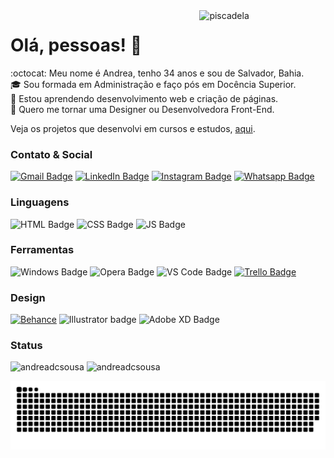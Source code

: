 <!-- **andreadcsousa/andreadcsousa** is a ✨ _special_ ✨ repository because its `README.md` (this file) appears on your GitHub profile. -->

<img align="right" width="40%" alt="piscadela" src="https://media.giphy.com/media/xUA7aUAvc1Cw6VlWF2/giphy.gif" style="max-width:100%;">

# Olá, pessoas! 👋

:octocat: Meu nome é Andrea, tenho 34 anos e sou de Salvador, Bahia.  
:mortar_board: Sou formada em Administração e faço pós em Docência Superior.  
:seedling: Estou aprendendo desenvolvimento web e criação de páginas.  
:purple_heart: Quero me tornar uma Designer ou Desenvolvedora Front-End.  

Veja os projetos que desenvolvi em cursos e estudos, [aqui](https://andreadcsousa.github.io/).

### Contato & Social

[![Gmail Badge](https://img.shields.io/badge/Gmail-D14836?style=for-the-badge&logo=gmail&logoColor=white)](mailto:andrea.dcsousa@gmail.com)
[![LinkedIn Badge](https://img.shields.io/badge/LinkedIn-0077B5?style=for-the-badge&logo=linkedin&logoColor=white)](https://www.linkedin.com/in/andrea-dcsousa/)
[![Instagram Badge](https://img.shields.io/badge/Instagram-E4405F?style=for-the-badge&logo=instagram&logoColor=white)](https://www.instagram.com/insight.content/)
[![Whatsapp Badge](https://img.shields.io/badge/WhatsApp-25D366?style=for-the-badge&logo=whatsapp&logoColor=white)](https://api.whatsapp.com/send/?phone=5571992202979&text&app_absent=0)

### Linguagens

![HTML Badge](https://img.shields.io/badge/HTML5-E34F26?style=for-the-badge&logo=html5&logoColor=white)
![CSS Badge](https://img.shields.io/badge/CSS3-1572B6?style=for-the-badge&logo=css3&logoColor=white)
![JS Badge](https://img.shields.io/badge/JavaScript-F7DF1E?style=for-the-badge&logo=javascript&logoColor=black)

### Ferramentas

![Windows Badge](https://img.shields.io/badge/Windows-0078D6?style=for-the-badge&logo=windows&logoColor=white)
![Opera Badge](https://img.shields.io/badge/Opera-FF1B2D?style=for-the-badge&logo=opera&logoColor=white)
![VS Code Badge](https://img.shields.io/badge/VS_Code-0078D4?style=for-the-badge&logo=visual%20studio%20code&logoColor=white)
[![Trello Badge](https://img.shields.io/badge/Trello-0052CC?style=for-the-badge&logo=trello&logoColor=white)](https://trello.com/b/vZhI01ls/tecnologia)

### Design

[![Behance](https://img.shields.io/badge/-Behance-blue?style=for-the-badge&logo=behance&logoColor=white)](https://www.behance.net/andrea-sousa)
![Illustrator badge](https://img.shields.io/badge/Illustrator-FF9A00?style=for-the-badge&logo=adobe%20illustrator&logoColor=white)
![Adobe XD Badge](https://img.shields.io/badge/Adobe%20XD-FF61F6?style=for-the-badge&logo=Adobe%20XD&logoColor=white)

### Status

<div>
  <img height="150em" src="https://github-readme-stats.vercel.app/api?username=andreadcsousa&show_icons=true&include_all_commits=true&theme=outrun" alt="andreadcsousa" />
  <img height="150em" src="https://github-readme-stats.vercel.app/api/top-langs?username=andreadcsousa&layout=compact&include_all_commits&theme=outrun" alt="andreadcsousa" />
</div> 

![Snake animation](https://github.com/andreadcsousa/andreadcsousa/blob/output/github-contribution-grid-snake.svg)
